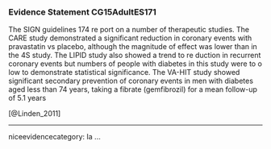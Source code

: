 ### Evidence Statement CG15AdultES171
The SIGN guidelines 174 re port on a number of therapeutic studies. The CARE study demonstrated a significant reduction in coronary events with pravastatin vs placebo, although the magnitude of effect was lower than in the 4S study. The LIPID study also showed a trend to re duction in recurrent coronary events but numbers of people with diabetes in this study were to o low to demonstrate statistical significance. The VA-HIT study showed significant secondary prevention of coronary events in men with diabetes aged less than 74 years, taking a fibrate (gemfibrozil) for a mean follow-up of 5.1 years

[@Linden_2011]

---
niceevidencecategory: Ia
...


